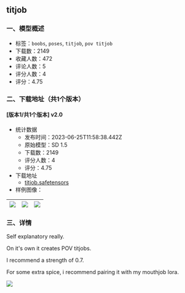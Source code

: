 ## titjob
### 一、模型概述

- 标签：`boobs`, `poses`, `titjob`, `pov titjob`
- 下载数：2149
- 收藏人数：472
- 评论人数：5
- 评分人数：4
- 评分：4.75

### 二、下载地址（共1个版本）

#### [版本1/共1个版本] v2.0

- 统计数据
  - 发布时间：2023-06-25T11:58:38.442Z
  - 原始模型：SD 1.5
  - 下载数：2149
  - 评分人数：4
  - 评分：4.75
- 下载地址
  - [titjob.safetensors](https://civitai.com/api/download/models/103724)
- 样例图像：

| <img src="https://image.civitai.com/xG1nkqKTMzGDvpLrqFT7WA/cba3a2f9-194e-4ce1-a75a-115648ce0eda/width=450/1283202.jpeg" /> | <img src="https://image.civitai.com/xG1nkqKTMzGDvpLrqFT7WA/39d079ea-978d-415a-a1a6-8d224e6b1c29/width=450/1283203.jpeg" /> | <img src="https://image.civitai.com/xG1nkqKTMzGDvpLrqFT7WA/4d5df50e-e29d-46e8-bcaa-c21a75253184/width=450/1283204.jpeg" /> |
| ---- | ---- | ---- |


### 三、详情
<p>Self explanatory really.</p><p>On it's own it creates POV titjobs.</p><p>I recommend a strength of 0.7.</p><p>For some extra spice, i recommend pairing it with my mouthjob lora.</p><p><img src="https://image.civitai.com/xG1nkqKTMzGDvpLrqFT7WA/240dfb8c-3bc6-479d-8597-dfc0c57d7248/width=525/240dfb8c-3bc6-479d-8597-dfc0c57d7248.jpeg" /></p><p></p><p></p><p></p><p></p><p></p>
